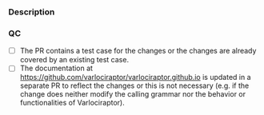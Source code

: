 ### Description

<!--Add a description of your PR here-->

### QC
<!-- Make sure that you can tick the boxes below. -->

* [ ] The PR contains a test case for the changes or the changes are already covered by an existing test case.
* [ ] The documentation at https://github.com/varlociraptor/varlociraptor.github.io is updated in a separate PR to reflect the changes or this is not necessary (e.g. if the change does neither modify the calling grammar nor the behavior or functionalities of Varlociraptor).
